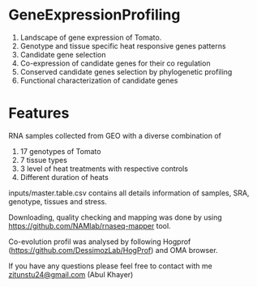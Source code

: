 # GeneExpressionProfiling

1. Landscape of gene expression of Tomato. 
2. Genotype and tissue specific heat responsive genes patterns 
3. Candidate gene selection
4. Co-expression of candidate genes for their co regulation
5. Conserved candidate genes selection by phylogenetic profiling
6. Functional characterization of candidate genes


# Features

RNA samples collected from GEO with a diverse combination of 
1. 17 genotypes of Tomato
2. 7 tissue types
3. 3 level of heat treatments with respective controls
4. Different duration of heats

inputs/master.table.csv contains all details information of samples, SRA, genotype, tissues and stress. 

Downloading, quality checking and mapping was done by using https://github.com/NAMlab/rnaseq-mapper tool.

Co-evolution profil was analysed by following Hogprof (https://github.com/DessimozLab/HogProf) and OMA browser. 

If you have any questions please feel free to contact with me zitunstu24@gmail.com (Abul Khayer)
